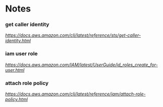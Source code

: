 # Notes

### get caller identity

*https://docs.aws.amazon.com/cli/latest/reference/sts/get-caller-identity.html*

### iam user role

*https://docs.aws.amazon.com/IAM/latest/UserGuide/id_roles_create_for-user.html*

### attach role policy

*https://docs.aws.amazon.com/cli/latest/reference/iam/attach-role-policy.html*
